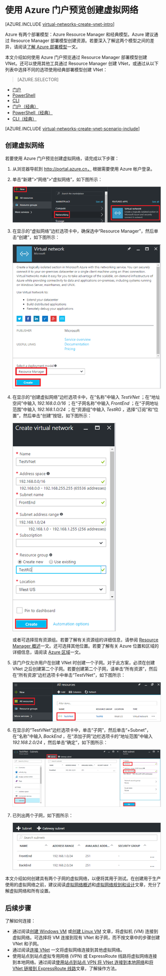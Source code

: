 <properties
    pageTitle="使用 Azure 门户预览创建虚拟网络 | Azure"
    description="了解如何使用 Azure 门户预览创建虚拟网络 | Resource Manager。"
    services="virtual-network"
    documentationcenter=""
    author="jimdial"
    manager="carmonm"
    editor=""
    tags="azure-resource-manager" />  

<tags
    ms.assetid="4ad679a4-a959-4e48-a317-d9f5655a442b"
    ms.service="virtual-network"
    ms.devlang="na"
    ms.topic="hero-article"
    ms.tgt_pltfrm="na"
    ms.workload="infrastructure-services"
    ms.date="11/8/2016"
    wacn.date="12/26/2016"
    ms.author="jdial" />  


# 使用 Azure 门户预览创建虚拟网络

[AZURE.INCLUDE [virtual-networks-create-vnet-intro](../../includes/virtual-networks-create-vnet-intro-include.md)]

Azure 有两个部署模型：Azure Resource Manager 和经典模型。Azure 建议通过 Resource Manager 部署模型创建资源。若要深入了解这两个模型之间的差异，请阅读[了解 Azure 部署模型](/documentation/articles/resource-manager-deployment-model/)一文。
 
本文介绍如何使用 Azure 门户预览通过 Resource Manager 部署模型创建 VNet。还可以使用其他工具通过 Resource Manager 创建 VNet，或通过从以下列表中选择不同的选项使用经典部署模型创建 VNet：
> [AZURE.SELECTOR]
- [门户](/documentation/articles/virtual-networks-create-vnet-arm-pportal/)
- [PowerShell](/documentation/articles/virtual-networks-create-vnet-arm-ps/)
- [CLI](/documentation/articles/virtual-networks-create-vnet-arm-cli/)
- [门户（经典）](/documentation/articles/virtual-networks-create-vnet-classic-pportal/)
- [PowerShell（经典）](/documentation/articles/virtual-networks-create-vnet-classic-netcfg-ps/)
- [CLI（经典）](/documentation/articles/virtual-networks-create-vnet-classic-cli/)

[AZURE.INCLUDE [virtual-networks-create-vnet-scenario-include](../../includes/virtual-networks-create-vnet-scenario-include.md)]

## 创建虚拟网络

若要使用 Azure 门户预览创建虚拟网络，请完成以下步骤：

1. 从浏览器导航到 http://portal.azure.cn， 根据需要使用 Azure 帐户登录。
2. 单击“新建”>“网络”>“虚拟网络”，如下图所示：

	![新建虚拟网络](./media/virtual-network-create-vnet-arm-pportal/1.png)  

3. 在显示的“虚拟网络”边栏选项卡中，确保选中“Resource Manager”，然后单击“创建”，如下图所示：

	![虚拟网络](./media/virtual-network-create-vnet-arm-pportal/2.png)  

4. 在显示的“创建虚拟网络”边栏选项卡中，在“名称”中输入 *TestVNet* ；在“地址空间”中输入 *192.168.0.0/16* ；在“子网名称”中输入 *FrontEnd* ；在“子网地址范围”中输入 *192.168.1.0/24* ；在“资源组”中输入 *TestRG* ，选择“订阅”和“位置”，然后单击“创建”按钮，如下图所示：

	![创建虚拟网络](./media/virtual-network-create-vnet-arm-pportal/3.png)  

	或者可选择现有资源组。若要了解有关资源组的详细信息，请参阅 [Resource Manager 概述](/documentation/articles/resource-group-overview/#resource-groups)一文。还可选择其他位置。若要了解有关 Azure 位置和区域的详细信息，请阅读 [Azure 区域](https://azure.microsoft.com/regions)一文。

5. 该门户仅允许用户在创建 VNet 时创建一个子网。对于此方案，必须在创建 VNet 之后创建第二个子网。若要创建第二个子网，请单击“所有资源”，然后在“所有资源”边栏选项卡中单击“TestVNet”，如下图所示：

	![创建的 VNet](./media/virtual-network-create-vnet-arm-pportal/4.png)  

6. 在显示的“TestVNet”边栏选项卡中，单击“子网”，然后单击“+Subnet”，在“名称”中输入 *BackEnd* ，在“添加子网”边栏选项卡的“地址范围”中输入 *192.168.2.0/24* ，然后单击“确定”，如下图所示：

	![添加子网](./media/virtual-network-create-vnet-arm-pportal/5.png)  

7. 已列出两个子网，如下图所示：
	
	![VNet 中的子网列表](./media/virtual-network-create-vnet-arm-pportal/6.png)  

本文介绍如何创建具有两个子网的虚拟网络，以便将其用于测试。在创建用于生产使用的虚拟网络之前，建议阅读[虚拟网络概述](/documentation/articles/virtual-networks-overview/)和[虚拟网络规划和设计](/documentation/articles/virtual-network-vnet-plan-design-arm/)文章，充分了解虚拟网络和所有设置。

## 后续步骤

了解如何连接：

- 通过阅读[创建 Windows VM](/documentation/articles/virtual-machines-windows-hero-tutorial/) 或[创建 Linux VM](/documentation/articles/virtual-machines-linux-quick-create-portal/) 文章，将虚拟机 (VM) 连接到虚拟网络。可选择将 VM 连接到现有 VNet 和子网，而不按文章中的步骤创建 VNet 和子网。
- 通过阅读[连接 VNet](/documentation/articles/vpn-gateway-howto-vnet-vnet-resource-manager-portal/) 一文将虚拟网络连接到其他虚拟网络。
- 使用站点到站点虚拟专用网络 (VPN) 或 ExpressRoute 线路将虚拟网络连接到本地网络。通过阅读[使用站点到站点 VPN 将 VNet 连接到本地网络](/documentation/articles/vpn-gateway-howto-multi-site-to-site-resource-manager-portal/)和[将 VNet 链接到 ExpressRoute 线路](/documentation/articles/expressroute-howto-linkvnet-portal-resource-manager/)文章，了解操作方法。

<!---HONumber=Mooncake_1219_2016-->